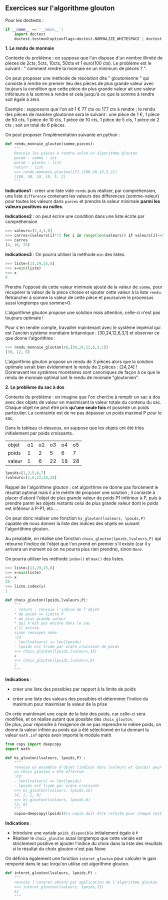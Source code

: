 ## Exercices sur l'algorithme glouton

Pour les doctests :

```python
if __name__ == '__main__':
    import doctest
    doctest.testmod(optionflags=doctest.NORMALIZE_WHITESPACE | doctest.ELLIPSIS, verbose=True)
```

**1. Le rendu de monnaie**

Contexte du problème : on suppose que l'on dispose d'un nombre illimité de pièces de 2cts, 5cts, 10cts, 50cts et 1 euro(100 cts).
Le problème est le suivant : " comment rendre la monnaie en un minimum de pièces ? ".

On peut proposer une méthode de résolution dite " gloutonienne " qui consiste à rendre en premier lieu des pièces de plus grande valeur avec toujours la condition que cette pièce de plus grande valeur ait une valeur inférieure à la somme à rendre et cela jusqu'à ce que la somme à rendre soit égale à zéro.

Exemple : supposons que l'on ait 1 € 77 cts ou 177 cts à rendre ; le rendu des pièces de manière gloutonne sera le suivant : une pièce de 1 €, 1 pièce de 50 cts, 1 pièce de 10 cts, 1 pièce de 10 cts, 1 pièce de 5 cts, 1 pièce de 2 cts ; soit un total de 6 pièces.

On peut proposer l'implémentation suivante en python : 

```python
def rendu_monnaie_glouton(somme,pieces):
    """
    Renvoie les pièces à rendre selon un algorithme glouton
    param : somme : int
    param : pieces : list
    return : list
    >>> rendu_monnaie_glouton(177,[100,50,10,5,2])
    [100, 50, 10, 10, 5, 2]
    """
```
**Indications1** : créer une liste vide `rendu` puis réaliser, par compréhension, une liste `difference` contenant les valeurs des différences (somme-valeur) pour toutes les valeurs dans `pieces` et prendre la valeur minimale **parmi les valeurs positives ou nulles**.

**Indications2** : on peut écrire une condition dans une liste écrite par compréhension

```python
>>> valeurs=[2,4,5,6]
>>> carres=[valeurs[i]**2 for i in range(len(valeurs)) if valeurs[i]<=5]
>>> carres
[4, 16, 25]
```

**Indications3** : On pourra utiliser la méthode `min` des listes.

```python
>>> liste=[13,29,15,8]
>>> x=min(liste)
>>> x
8
```

Prendre l'opposé de cette valeur minimale ajouté de la valeur de `somme`, pour récupérer la valeur de la pièce choisie et ajouter cette valeur à la liste `rendu`. Retrancher à somme la valeur de cette pièce et poursuivre le processus aussi longtemps que somme>0.

L'algorithme glouton propose une solution mais attention, celle-ci n'est pas toujours optimale !

Pour s'en rendre compte, travailler maintenant avec le système impérial qui est l'ancien système monétaire britannique : [30,24,12,6,3,1] et observer ce que donne l'algorithme :

```python
>>> rendu_monnaie_glouton(48,[30,24,12,6,3,1])
[30, 12, 6]
```

L'algorithme glouton propose un rendu de 3 pièces alors que la solution optimale serait bien évidemment le rendu de 2 pièces : [24,24] !  
Dorénavant les systèmes monétaires sont canoniques de façon à ce que le rendu de monnaie optimal soit le rendu de monnaie "gloutonien".

**2. Le problème du sac à dos**

Contexte du problème : on imagine que l'on cherche à remplir un sac à dos avec des objets de valeur en maximisant la valeur totale du contenu du sac. Chaque objet ne peut être pris **qu'une seule fois** et possède un poids particulier. La contrainte est de ne pas dépasser un poids maximal P pour le sac.

Dans le tableau ci-dessous, on suppose que les objets ont été triés initialement par poids croissants.

<table>
<tr>
<td>objet</td><td>o1</td><td>o2</td><td>o3</td><td>o4</td><td>o5</td>
</tr>
<tr>
<td>poids</td><td>1</td><td>2</td><td>5</td><td>6</td><td>7</td>
</tr>
<tr>
<td>valeur</td><td>1</td><td>6</td><td>22</td><td>18</td><td>28</td>
</tr>
</table>

```python
lpoids=[1,2,5,6,7]
lvaleurs=[1,6,22,18,28]
```

Rappel de l'algorithme glouton : cet algorithme ne donne pas forcèment le résultat optimal mais il a le mérite de proposer une solution ; il consiste à placer d'abord l'objet de plus grande valeur de poids P1 inférieur à P, puis à prendre parmi les objets restants celui de plus grande valeur dont le poids est inférieur à P-P1, etc....

On peut donc réaliser une fonction `ks_glouton(lvaleurs, lpoids,P)` capable de nous donner la liste des indices des objets en suivant l'algortithme glouton.

Au préalable, on réalise une fonction `choix_glouton(lpoids,lvaleurs,P)` qui retourne l'indice de l'objet que l'on prend en premier s'il existe (car il y arrivera un moment où on ne pourra plus rien prendre), sinon `None`. 

On pourra utiliser les méthode `index()` et `max()` des listes.  

```python
>>> liste=[13,29,15,8]
>>> x=max(liste)
>>> x
29
>>> liste.index(x)
1
```

```python
def choix_glouton(lpoids,lvaleurs,P):
    """
    : return : renvoie l'indice de l'objet
    * de poids <= limite P
    * de plus grande valeur
    * qui n'est pas encore dans le sac
    s'il existe
    sinon renvoyez none
    :CU: 
    - len(lvaleurs) == len(lpoids) 
    - lpoids est triée par ordre croissant de poids
    >>> choix_glouton(lpoids,lvaleurs,15)
    4
    >>> choix_glouton(lpoids,lvaleurs,6)
    2
    """
```

**Indications** : 

- créer une liste des possibles par rapport à la limite de poids

- créer une liste des valeurs des possibles et déterminer l'indice du maximum pour maximiser la valeur de la prise

On crée maintenant une copie de la liste des poids, car celle-ci sera modifiée, et on réalise autant que possible des  `choix_glouton`.  
De plus, pour répondre à l'exigence de ne pas reprendre le même poids, on donne la valeur infinie au poids qui a été sélectionné en lui donnant la valeur `math.inf` après avoir importé le module math.   

```python            
from copy import deepcopy
import math 

def ks_glouton(lvaleurs, lpoids,P) :
    """
    renvoie un ensemble d'objet (indices dans lvaleurs et lpoids) pour lesquels
    un choix glouton a été effectué    
    :CU: 
    - len(lvaleurs) == len(lpoids) 
    - lpoids est triée par ordre croissant
    >>> ks_glouton(lvaleurs, lpoids,15)
    [4, 2, 1, 0]
    >>> ks_glouton(lvaleurs, lpoids,6)
    [2, 0]
    """
    copie=deepcopy(lpoids)#la copie doit être refaite pour chaque test
```

**Indications** : 

- Introduire une variale `poids_disponible` initialement égale à `P`
- Réaliser le `choix_glouton` aussi longtemps que cette variale est strictement positive et ajouter l'indice du choix dans la liste des résultats si le résultat du choix glouton n'est pas None


On définira également une fonction `interet_glouton` pour calculer le gain remporté dans le sac lorqu'on utilise cet algorithme glouton.

```python
def interet_glouton(lvaleurs, lpoids,P) :
    """
    renvoie l'interet obtenu par application de l'algorithme glouton
    >>> interet_glouton(lvaleurs, lpoids,15)
    52
    """
```